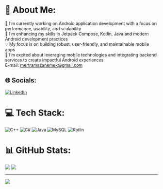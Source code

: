 # 💫 About Me:
🔭 I’m currently working on Android application development with a focus on performance, usability, and scalability<br>🌱 I’m enhancing my skills in Jetpack Compose, Kotlin, Java and modern Android development practices<br>💡 My focus is on building robust, user-friendly, and maintainable mobile apps<br>🚀 I’m excited about leveraging mobile technologies and integrating backend services to create impactful Android experiences<br>E-mail: mertramazanemek@gmail.com


## 🌐 Socials:
[![LinkedIn](https://img.shields.io/badge/LinkedIn-%230077B5.svg?logo=linkedin&logoColor=white)](https://linkedin.com/in/https://www.linkedin.com/in/mert-ramazan-emek/) 

# 💻 Tech Stack:
![C++](https://img.shields.io/badge/c++-%2300599C.svg?style=for-the-badge&logo=c%2B%2B&logoColor=white) ![C#](https://img.shields.io/badge/c%23-%23239120.svg?style=for-the-badge&logo=csharp&logoColor=white) ![Java](https://img.shields.io/badge/java-%23ED8B00.svg?style=for-the-badge&logo=openjdk&logoColor=white) ![MySQL](https://img.shields.io/badge/mysql-4479A1.svg?style=for-the-badge&logo=mysql&logoColor=white) ![Kotlin](https://img.shields.io/badge/kotlin-%237F52FF.svg?style=for-the-badge&logo=kotlin&logoColor=white)
# 📊 GitHub Stats:
![](https://github-readme-stats.vercel.app/api?username=MertRamazanEMEK&theme=dracula&hide_border=true&include_all_commits=false&count_private=false)
![](https://github-readme-stats.vercel.app/api/top-langs/?username=MertRamazanEMEK&theme=dracula&hide_border=true&include_all_commits=false&count_private=false&layout=compact)

---
[![](https://visitcount.itsvg.in/api?id=MertRamazanEMEK&icon=0&color=0)](https://visitcount.itsvg.in)

<!-- Proudly created with GPRM ( https://gprm.itsvg.in ) -->
